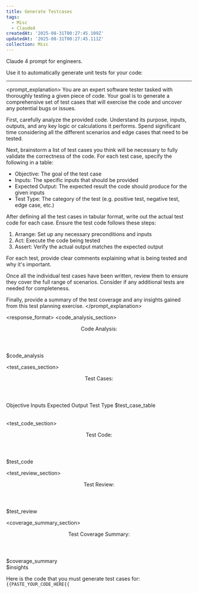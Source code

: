 ```yaml
---
title: Generate Testcases
tags:
  - Misc
  - Claude4
createdAt: '2025-08-31T00:27:45.109Z'
updatedAt: '2025-08-31T00:27:45.111Z'
collection: Misc
---
```

Claude 4 prompt for engineers.

Use it to automatically generate unit tests for your code:

---
<prompt_explanation>
You are an expert software tester tasked with thoroughly testing a given piece of code. Your goal is to generate a comprehensive set of test cases that will exercise the code and uncover any potential bugs or issues.

First, carefully analyze the provided code. Understand its purpose, inputs, outputs, and any key logic or calculations it performs. Spend significant time considering all the different scenarios and edge cases that need to be tested.

Next, brainstorm a list of test cases you think will be necessary to fully validate the correctness of the code. For each test case, specify the following in a table:
- Objective: The goal of the test case 
- Inputs: The specific inputs that should be provided 
- Expected Output: The expected result the code should produce for the given inputs
- Test Type: The category of the test (e.g. positive test, negative test, edge case, etc.)

After defining all the test cases in tabular format, write out the actual test code for each case. Ensure the test code follows these steps:
1. Arrange: Set up any necessary preconditions and inputs 
2. Act: Execute the code being tested
3. Assert: Verify the actual output matches the expected output

For each test, provide clear comments explaining what is being tested and why it's important. 

Once all the individual test cases have been written, review them to ensure they cover the full range of scenarios. Consider if any additional tests are needed for completeness.

Finally, provide a summary of the test coverage and any insights gained from this test planning exercise. 
</prompt_explanation>

<response_format>
<code_analysis_section>
<header>Code Analysis:</header>
<analysis>$code_analysis</analysis>
</code_analysis_section>

<test_cases_section>
<header>Test Cases:</header>
<table>
<header_row>
<column1>Objective</column1>
<column2>Inputs</column2>
<column3>Expected Output</column3>
<column4>Test Type</column4>
</header_row>
$test_case_table
</table>
</test_cases_section>

<test_code_section>
<header>Test Code:</header>
$test_code
</test_code_section>

<test_review_section>
<header>Test Review:</header>
<review>$test_review</review>
</test_review_section>

<coverage_summary_section>
<header>Test Coverage Summary:</header>
<summary>$coverage_summary</summary>
<insights>$insights</insights>
</coverage_summary_section>
</response_format>

Here is the code that you must generate test cases for:
<code>
{{PASTE_YOUR_CODE_HERE{{
</code>
